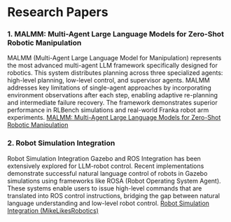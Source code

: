 # Research Papers

### 1. MALMM: Multi-Agent Large Language Models for Zero-Shot Robotic Manipulation
MALMM (Multi-Agent Large Language Model for Manipulation) represents the most advanced multi-agent LLM framework specifically designed for robotics. This system distributes planning across three specialized agents: high-level planning, low-level control, and supervisor agents. MALMM addresses key limitations of single-agent approaches by incorporating environment observations after each step, enabling adaptive re-planning and intermediate failure recovery. The framework demonstrates superior performance in RLBench simulations and real-world Franka robot arm experiments.
[MALMM: Multi-Agent Large Language Models for Zero-Shot Robotic Manipulation](https://arxiv.org/html/2411.17636v2)

### 2. Robot Simulation Integration
Robot Simulation Integration
Gazebo and ROS Integration has been extensively explored for LLM-robot control. Recent implementations demonstrate successful natural language control of robots in Gazebo simulations using frameworks like ROSA (Robot Operating System Agent). These systems enable users to issue high-level commands that are translated into ROS control instructions, bridging the gap between natural language understanding and low-level robot control.
[Robot Simulation Integration (MikeLikesRobotics)](https://mikelikesrobots.github.io/blog/llm-robot-control/)



